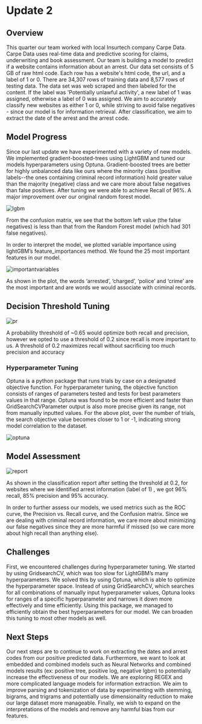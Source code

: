 # Update 2

## Overview

This quarter our team worked with local Insurtech company Carpe Data. Carpe Data uses real-time data and predictive scoring for claims, underwriting and book assessment. Our team is building a model to predict if a website contains information about an arrest. Our data set consists of 5 GB of raw html code. Each row has a website's html code, the url, and a label of 1 or 0. There are 34,307 rows of training data and 8,577 rows of testing data. The data set was web scraped and then labeled for the content. If the label was 'Potentially unlawful activity', a new label of 1 was assigned, otherwise a label of 0 was assigned. We aim to accurately classify new websites as either 1 or 0, while striving to avoid false negatives - since our model is for information retrieval. After classification, we aim to extract the date of the arrest and the arrest code. 

## Model Progress

Since our last update we have experimented with a variety of new models. We implemented gradient-boosted-trees using LightGBM and tuned our models hyperparameters using Optuna. Gradient-boosted trees are better for highly unbalanced data like ours where the minority class (positive labels--the ones containing criminal record information) hold greater value than the majority (negative) class and we care more about false negatives than false positives. After tuning we were able to achieve Recall of 96%. A major improvement over our original random forest model.

![lgbm](lgbm.png)

From the confusion matrix, we see that the bottom left value (the false negatives) is less than that from the Random Forest model (which had 301 false negatives).  

In order to interpret the model, we plotted variable importance using lightGBM’s feature_importances method. We found the 25 most important features in our model.

![importantvariables](importantvariables.png)

As shown in the plot, the words ‘arrested’, ‘charged’, ‘police’ and ‘crime’ are the most important and are words we would associate with criminal records. 

## Decision Threshold Tuning

![pr](precisionrecall.png)

A probability threshold of ~0.65 would optimize both recall and precision, however we opted to use a threshold of 0.2 since recall is more important to us. A threshold of 0.2 maximizes recall without sacrificing too much precision and accuracy

### Hyperparameter Tuning

Optuna is a python package that runs trials by case on a designated objective function. For hyperparameter tuning, the objective function consists of ranges of parameters tested and tests for best parameters values in that range. Optuna was found to be more efficient and faster than GridSearchCVParameter output is also more precise given its range, not from manually inputted values. For the above plot, over the number of trials, the search objective value becomes closer to 1 or -1,  indicating strong model correlation to the dataset.

![optuna](optuna.png)



## Model Assessment

![report](lgbmreport.png)

As shown in the classification report after setting the threshold at 0.2, for websites where we identified arrest information (label of 1) , we got 96% recall, 85% precision and 95% accuracy.

In order to further assess our models, we used metrics such as the ROC curve, the Precision vs. Recall curve, and the Confusion matrix. Since we are dealing with criminal record information, we care more about minimizing our false negatives since they are more harmful if missed (so we care more about high recall than anything else).

## Challenges 

First, we encountered challenges during hyperparameter tuning. We started by using GridsearchCV, which was too slow for LightGBM’s many hyperparameters. We solved this by using Optuna, which is able to optimize the hyperparameter space. Instead of using GridSearchCV, which searches for all combinations of manually input hyperparameter values, Optuna looks for ranges of a specific hyperparameter and narrows it down more effectively and time efficiently. Using this package, we managed to efficiently obtain the best hyperparameters for our model. We can broaden this tuning to most other models as well.

## Next Steps

Our next steps are to continue to work on extracting the dates and arrest codes from our positive predicted data. Furthermore, we want to look at embedded and combined models such as Neural Networks  and combined models results (ex: positive tree, positive log, negative lgbm) to potentially increase the effectiveness of our models. We are exploring REGEX and more complicated language models for information extraction. We aim to improve parsing and tokenization of data by experimenting with stemming, bigrams, and trigrams and potentially use  dimensionality reduction to make our large dataset more manageable. Finally, we wish to expand on the  interpretations of the models and remove any harmful bias from our features. 



